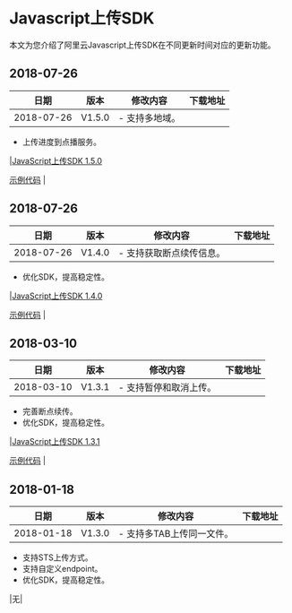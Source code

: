# Javascript上传SDK

本文为您介绍了阿里云Javascript上传SDK在不同更新时间对应的更新功能。

## 2018-07-26

|日期|版本|修改内容|下载地址|
|--|--|----|----|
|2018-07-26|V1.5.0|-   支持多地域。
-   上传进度到点播服务。

|[JavaScript上传SDK 1.5.0](https://docs-aliyun.cn-hangzhou.oss.aliyun-inc.com/assets/attach/94440/cn_zh/1548408724967/aliyun-upload-sdk-1.5.0.zip)

[示例代码](https://docs-aliyun.cn-hangzhou.oss.aliyun-inc.com/assets/attach/94440/cn_zh/1550125960566/aliyun-upload-sdk-1.5.0demo.zip) |

## 2018-07-26

|日期|版本|修改内容|下载地址|
|--|--|----|----|
|2018-07-26|V1.4.0|-   支持获取断点续传信息。
-   优化SDK，提高稳定性。

|[JavaScript上传SDK 1.4.0](https://docs-aliyun.cn-hangzhou.oss.aliyun-inc.com/assets/attach/51992/cn_zh/1532598250124/aliyun-upload-sdk-1.4.0.zip)

[示例代码](https://docs-aliyun.cn-hangzhou.oss.aliyun-inc.com/assets/attach/51992/cn_zh/1533611658863/aliyun-upload-sdk-1.4.0demo.zip) |

## 2018-03-10

|日期|版本|修改内容|下载地址|
|--|--|----|----|
|2018-03-10|V1.3.1|-   支持暂停和取消上传。
-   完善断点续传。
-   优化SDK，提高稳定性。

|[JavaScript上传SDK 1.3.1](https://docs-aliyun.cn-hangzhou.oss.aliyun-inc.com/assets/attach/53059/cn_zh/1522379762367/aliyun-upload-sdk-1.3.1.zip)

[示例代码](https://docs-aliyun.cn-hangzhou.oss.aliyun-inc.com/assets/attach/53059/cn_zh/1522379787171/aliyun-upload-sdk-demo-1.3.1.zip) |

## 2018-01-18

|日期|版本|修改内容|下载地址|
|--|--|----|----|
|2018-01-18|V1.3.0|-   支持多TAB上传同一文件。
-   支持STS上传方式。
-   支持自定义endpoint。
-   优化SDK，提高稳定性。

|无|

